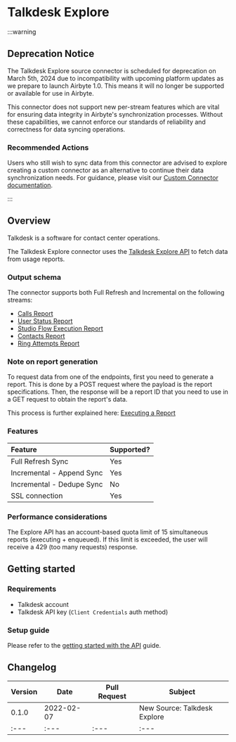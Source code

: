 # Talkdesk Explore

:::warning

## Deprecation Notice

The Talkdesk Explore source connector is scheduled for deprecation on March 5th, 2024 due to incompatibility with upcoming platform updates as we prepare to launch Airbyte 1.0. This means it will no longer be supported or available for use in Airbyte. 

This connector does not support new per-stream features which are vital for ensuring data integrity in Airbyte's synchronization processes. Without these capabilities, we cannot enforce our standards of reliability and correctness for data syncing operations.

### Recommended Actions

Users who still wish to sync data from this connector are advised to explore creating a custom connector as an alternative to continue their data synchronization needs. For guidance, please visit our [Custom Connector documentation](https://docs.airbyte.com/connector-development/).

:::


## Overview

Talkdesk is a software for contact center operations.

The Talkdesk Explore connector uses the [Talkdesk Explore API](https://docs.talkdesk.com/docs/explore-api) to fetch data from usage reports.

### Output schema

The connector supports both Full Refresh and Incremental on the following streams:

* [Calls Report](https://docs.talkdesk.com/docs/calls-report)
* [User Status Report](https://docs.talkdesk.com/docs/user-status-explore)
* [Studio Flow Execution Report](https://docs.talkdesk.com/docs/studio-flow-execution-report)
* [Contacts Report](https://docs.talkdesk.com/docs/contacts-report)
* [Ring Attempts Report](https://docs.talkdesk.com/docs/ring-attempts-report)

### Note on report generation

To request data from one of the endpoints, first you need to generate a report. This is done by a POST request where the payload is the report specifications. Then, the response will be a report ID that you need to use in a GET request to obtain the report's data.

This process is further explained here: [Executing a Report](https://docs.talkdesk.com/docs/executing-a-report)

### Features

| Feature | Supported? |
| :--- | :--- |
| Full Refresh Sync | Yes |
| Incremental - Append Sync | Yes |
| Incremental - Dedupe Sync | No |
| SSL connection | Yes |

### Performance considerations

The Explore API has an account-based quota limit of 15 simultaneous reports (executing + enqueued). If this limit is exceeded, the user will receive a 429 (too many requests) response.

## Getting started

### Requirements

* Talkdesk account
* Talkdesk API key (`Client Credentials` auth method)

### Setup guide

Please refer to the [getting started with the API](https://docs.talkdesk.com/docs/api-access) guide.

## Changelog

| Version | Date | Pull Request | Subject |
|---------|------|--------------|---------|
| 0.1.0 | 2022-02-07 | | New Source: Talkdesk Explore
| :--- | :--- | :--- | :--- |
